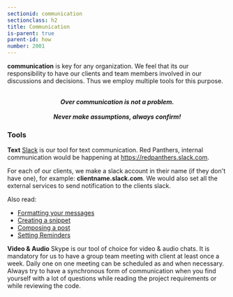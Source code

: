 ```yaml
---
sectionid: communication
sectionclass: h2
title: Communication
is-parent: true
parent-id: how
number: 2001
---
```


**communication** is key for any organization. We feel that its our responsibility to have our clients and team members involved in our discussions and decisions. Thus we employ multiple tools for this purpose.


<br>
<center><b><i>Over communication is not a problem.</i> </b></center>
<br>
<center><b><i>Never make assumptions, always confirm! </i> </b></center>


### Tools


 **Text**
 [Slack](slack.com) is our tool for text communication. Red Panthers, internal communication would be happening at https://redpanthers.slack.com.

For each of our clients, we make a slack account in their name (if they don't have one), for example: **clientname.slack.com**. We would also set all the external services to send notification to the clients slack.

Also read:

* [Formatting your messages](https://get.slack.help/hc/en-us/articles/202288908-Formatting-your-messages)
* [Creating a snippet](https://get.slack.help/hc/en-us/articles/204145658-Creating-a-snippet)
* [Composing a post](https://get.slack.help/hc/en-us/articles/203950418-Composing-a-post)
* [Setting Reminders](https://get.slack.help/hc/en-us/articles/208423427-Setting-reminders)

**Video & Audio**
Skype is our tool of choice for video & audio chats. It is mandatory for us to have a group team meeting with client at least once a week. Daily one on one meeting can be scheduled as and when necessary. Always try to have a synchronous form of communication when you find yourself with a lot of questions while reading the project requirements or while reviewing the code.


